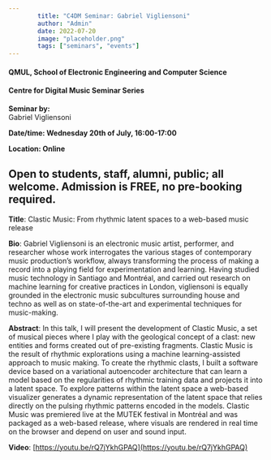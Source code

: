 ```yaml
---
        title: "C4DM Seminar: Gabriel Vigliensoni"
        author: "Admin"
        date: 2022-07-20
        image: "placeholder.png"
        tags: ["seminars", "events"]
---
```




#### QMUL, School of Electronic Engineering and Computer Science

#### Centre for Digital Music Seminar Series

**Seminar by:**   
    Gabriel Vigliensoni

**Date/time: Wednesday 20th of July, 16:00-17:00**

**Location: Online**

Open to students, staff, alumni, public; all welcome.
Admission is FREE, no pre-booking required.
-----------------

<b>Title</b>: Clastic Music: From rhythmic latent spaces to a web-based music release

<b>Bio</b>: 
Gabriel Vigliensoni is an electronic music artist, performer, and researcher whose work interrogates the various stages of contemporary music production’s workflow, always transforming the process of making a record into a playing field for experimentation and learning. Having studied music technology in Santiago and Montréal, and carried out research on machine learning for creative practices in London, vigliensoni is equally grounded in the electronic music subcultures surrounding house and techno as well as on state-of-the-art and experimental techniques for music-making.

<b>Abstract</b>:
In this talk, I will present the development of Clastic Music, a set of musical pieces where I play with the geological concept of a clast: new entities and forms created out of pre-existing fragments. Clastic Music is the result of rhythmic explorations using a machine learning-assisted approach to music making. To create the rhythmic clasts, I built a software device based on a variational autoencoder architecture that can learn a model based on the regularities of rhythmic training data and projects it into a latent space. To explore patterns within the latent space a web-based visualizer generates a dynamic representation of the latent space that relies directly on the pulsing rhythmic patterns encoded in the models. Clastic Music was premiered live at the MUTEK festival in Montréal and was packaged as a web-based release, where visuals are rendered in real time on the browser and depend on user and sound input.

<b>Video</b>: [https://youtu.be/rQ7jYkhGPAQ](https://youtu.be/rQ7jYkhGPAQ)
